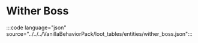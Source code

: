 # Wither Boss

:::code language="json" source="../../../VanillaBehaviorPack/loot_tables/entities/wither_boss.json":::